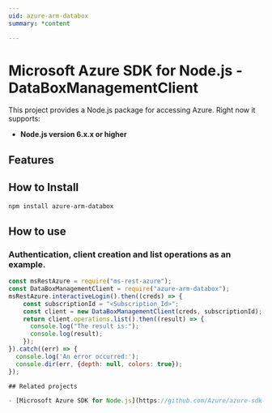 ```yaml
---
uid: azure-arm-databox
summary: *content

---
```

# Microsoft Azure SDK for Node.js - DataBoxManagementClient
This project provides a Node.js package for accessing Azure. Right now it supports:
- **Node.js version 6.x.x or higher**

## Features


## How to Install

```bash
npm install azure-arm-databox
```

## How to use

### Authentication, client creation and list operations as an example.

```javascript
const msRestAzure = require("ms-rest-azure");
const DataBoxManagementClient = require("azure-arm-databox");
msRestAzure.interactiveLogin().then((creds) => {
    const subscriptionId = "<Subscription_Id>";
    const client = new DataBoxManagementClient(creds, subscriptionId);
    return client.operations.list().then((result) => {
      console.log("The result is:");
      console.log(result);
    });
}).catch((err) => {
  console.log('An error occurred:');
  console.dir(err, {depth: null, colors: true});
});

## Related projects

- [Microsoft Azure SDK for Node.js](https://github.com/Azure/azure-sdk-for-node)
